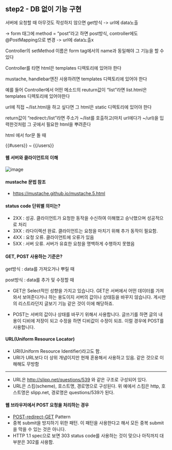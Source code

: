 ## step2 - DB 없이 기능 구현


서버에 요청할 때 아무것도 작성하지 않으면 get방식 -> url에 data노출

-> form 태그에 method = “post”라고 하면 post방식, controller에도 @PostMapping으로 변경 -> url에 data노출x



Controller의 setMethod 이름은 form tag에서의 name과 동일해야 그 기능을 할 수 있다

Controller를 타면 html은 templates 디렉토리에 있어야 한다

mustache, handlebar엔진 사용하려면 templates 디렉토리에 있어야 한다

예를 들어 Controller에서 어떤 메소드의 reuturn값이 “list”라면 list.html은 templates 디렉토리에 있어야한다

url에 직접 ~/list.html을 하고 싶다면 그 html은 static 디렉토리에 있어야 한다

return값이 “redirect:/list”라면 주소가 ~/list를 호출하고(마치 url에다가 ~/url)을 입력한것처럼 그 곳에서 필요한 html을 뿌려준다

html 에서 for문 돌 때

{{#users}} ~ {{/users}}



#### 웹 서버와 클라이언트의 이해



![image](/Users/PJS/Desktop/github/java/project/will-web/step2/2.png)



#### mustache 문법 참조

- <https://mustache.github.io/mustache.5.html>



#### status code 단위별 의미는?

- 2XX : 성공. 클라이언트가 요청한 동작을 수신하여 이해했고 승낙했으며 성공적으로 처리
- 3XX : 라다이렉션 완료. 클라이언트는 요청을 마치기 위해 추가 동작이 필요함.
- 4XX : 요청 오류. 클라이언트에 오류가 있음
- 5XX : 서버 오류. 서버가 유효한 요청을 명백하게 수행하지 못했음



#### GET, POST 사용하는 기준은?

get방식 :  data를 가져오거나 뿌릴 때

post방식 : data를 추가 및 수정할 때

- GET은 Select적인 성향을 가지고 있습니다. GET은 서버에서 어떤 데이터를 가져와서 보여준다거나 하는 용도이지 서버의 값이나 상태등을 바꾸지 않습니다. 게시판의 리스트라던지 글보기 기능 같은 것이 이에 해당하죠.

- POST는 서버의 값이나 상태를 바꾸기 위해서 사용합니다. 글쓰기를 하면 글의 내용이 디비에 저장이 되고 수정을 하면 디비값이 수정이 되죠. 이럴 경우에 POST를 사용합니다.

  

#### URL(Uniform Resource Locator)

- URI(Uniform Resource Identifier)라고도 함.
- URI가 URL보다 더 상위 개념이지만 현재 혼용해서 사용하고 있음. 같은 것으로 이해해도 무방함

------

- URL은 <http://slipp.net/questions/539> 와 같은 구조로 구성되어 있다.
- URL은 스킴(scheme), 호스트명, 경로명으로 구성된다. 위 예에서 스킴은 http, 호스트명은 slipp.net, 경로명은 questions/539가 된다.



#### 웹 브라우저에서 POST 요청을 처리하는 경우

- [POST-redirect-GET](https://en.wikipedia.org/wiki/Post/Redirect/Get) Pattern
- 중복 submit을 방지하기 위한 패턴. 이 패턴을 사용한다고 해서 모든 중복 submit을 막을 수 있는 것은 아니다.
- HTTP 1.1 spec으로 보면 303 status code를 사용하는 것이 맞으나 아직까지 대부분은 302를 사용함.